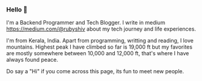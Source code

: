 ### Hello 👋

I'm a Backend Programmer and Tech Blogger. I write in medium https://medium.com/@rubyshiv about my tech journey and life experiences. 

I'm from Kerala, India. Apart from programming, writting and reading, I love mountains. Highest peak I have climbed so far is 19,000 ft but my favorites are mostly somewhere between 10,000 and 12,000 ft, that's where I have always found peace.

Do say a "Hi" if you come across this page, its fun to meet new people.

